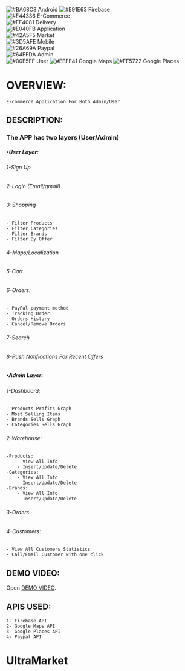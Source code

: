 ![#BA68C8](https://placehold.it/15/BA68C8/000000?text=+)  Android 
![#E91E63](https://placehold.it/15/E91E63/000000?text=+)  Firebase    	
![#F44336](https://placehold.it/15/F44336/000000?text=+)  E-Commerce	
![#FF4081](https://placehold.it/15/FF4081/000000?text=+)  Delivery    	
![#E040FB](https://placehold.it/15/E040FB/000000?text=+)  Application     
![#42A5F5](https://placehold.it/15/42A5F5/000000?text=+)  Market	
![#3D5AFE](https://placehold.it/15/3D5AFE/000000?text=+)  Mobile	
![#26A69A](https://placehold.it/15/26A69A/000000?text=+)  Paypal     	
![#64FFDA](https://placehold.it/15/64FFDA/000000?text=+)  Admin     
![#00E5FF](https://placehold.it/15/00E5FF/000000?text=+)  User
![#EEFF41](https://placehold.it/15/EEFF41/000000?text=+)  Google Maps
![#FF5722](https://placehold.it/15/FF5722/000000?text=+)  Google Places	
# OVERVIEW:
	E-commerce Application For Both Admin/User 
## DESCRIPTION: 
### The APP has two layers (User/Admin)
##### •User Layer:
###### 1-Sign Up 
###### 2-Login (Email/gmail) 
###### 3-Shopping
    - Filter Products 
    - Filter Categories 
    - Filter Brands
    - Filter By Offer
###### 4-Maps/Localization
###### 5-Cart
###### 6-Orders:
    - PayPal payment method
    - Tracking Order
    - Orders History
    - Cancel/Remove Orders
######  7-Search
######  8-Push Notifications For Recent Offers
##### •Admin Layer:
###### 1-Dashboard:
    - Products Profits Graph 
    - Most Selling Items 
    - Brands Sells Graph
    - Categories Sells Graph
###### 2-Warehouse:
    -Products:
    	- View All Info
		- Insert/Update/Delete
    -Categories:
    	- View All Info
		- Insert/Update/Delete
    -Brands:
    	- View All Info
		- Insert/Update/Delete
###### 3-Orders
###### 4-Customers:
   	- View All Customers Statistics
   	- Call/Email Customer with one click
## DEMO VIDEO:
Open [DEMO VIDEO](https://youtu.be/vsqe3lMrcyk/).
## APIS USED:
	1- Firebase API
	2- Google Maps API
	3- Google Places API 
	4- Paypal API



# UltraMarket
